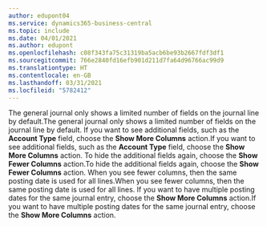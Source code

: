 ```yaml
---
author: edupont04
ms.service: dynamics365-business-central
ms.topic: include
ms.date: 04/01/2021
ms.author: edupont
ms.openlocfilehash: c08f343fa75c31319ba5acb6be93b2667fdf3df1
ms.sourcegitcommit: 766e2840fd16efb901d211d7fa64d96766ac99d9
ms.translationtype: HT
ms.contentlocale: en-GB
ms.lasthandoff: 03/31/2021
ms.locfileid: "5782412"
---
```

<span data-ttu-id="bb3a2-101">The general journal only shows a limited number of fields on the journal line by default.</span><span class="sxs-lookup"><span data-stu-id="bb3a2-101">The general journal only shows a limited number of fields on the journal line by default.</span></span> <span data-ttu-id="bb3a2-102">If you want to see additional fields, such as the **Account Type** field, choose the **Show More Columns** action.</span><span class="sxs-lookup"><span data-stu-id="bb3a2-102">If you want to see additional fields, such as the **Account Type** field, choose the **Show More Columns** action.</span></span> <span data-ttu-id="bb3a2-103">To hide the additional fields again, choose the **Show Fewer Columns** action.</span><span class="sxs-lookup"><span data-stu-id="bb3a2-103">To hide the additional fields again, choose the **Show Fewer Columns** action.</span></span> <span data-ttu-id="bb3a2-104">When you see fewer columns, then the same posting date is used for all lines.</span><span class="sxs-lookup"><span data-stu-id="bb3a2-104">When you see fewer columns, then the same posting date is used for all lines.</span></span> <span data-ttu-id="bb3a2-105">If you want to have multiple posting dates for the same journal entry, choose the **Show More Columns** action.</span><span class="sxs-lookup"><span data-stu-id="bb3a2-105">If you want to have multiple posting dates for the same journal entry, choose the **Show More Columns** action.</span></span>

